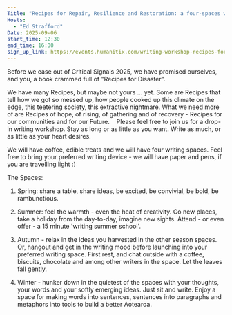 ```yaml
---
Title: "Recipes for Repair, Resilience and Restoration: a four-spaces writing workshop"
Hosts:
  - "Ed Strafford"
Date: 2025-09-06
start_time: 12:30
end_time: 16:00
sign_up_link: https://events.humanitix.com/writing-workshop-recipes-for-disaster/tickets
---
```


Before we ease out of Critical Signals 2025, we have promised ourselves, and you, a book crammed full of "Recipes for Disaster".

We have many Recipes, but maybe not yours ... yet. Some are Recipes that tell how we got so messed up, how people cooked up this climate on the edge, this teetering society, this extractive nightmare. What we need more of are Recipes of hope, of rising, of gathering and of recovery - Recipes for our communities and for our Future. 
 
Please feel free to join us for a drop-in writing workshop. Stay as long or as little as you want. Write as much, or as little as your heart desires.

We will have coffee, edible treats and we will have four writing spaces. Feel free to bring your preferred writing device - we will have paper and pens, if you are travelling light :)

The Spaces:
1) Spring: share a table, share ideas, be excited, be convivial, be bold, be rambunctious.
2) Summer: feel the warmth - even the heat of creativity. Go new places, take a holiday from the day-to-day, imagine new sights. Attend - or even offer - a 15 minute 'writing summer school'.
3) Autumn - relax in the ideas you harvested in the other season spaces. Or, hangout and get in the writing mood before launching into your preferred writing space. First rest, and chat outside with a coffee, biscuits, chocolate and among other writers in the space. Let the leaves fall gently.

4) Winter - hunker down in the quietest of the spaces with your thoughts, your words and your softly emerging ideas. Just sit and write. Enjoy a space for making words into sentences, sentences into paragraphs and metaphors into tools to build a better Aotearoa.

